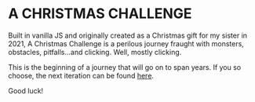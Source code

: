 # A CHRISTMAS CHALLENGE

Built in vanilla JS and originally created as a Christmas gift for my sister in 2021, A Christmas Challenge is a perilous journey fraught with monsters, obstacles, pitfalls...and clicking. Well, mostly clicking.

This is the beginning of a journey that will go on to span years. If you so choose, the next iteration can be found [here](https://github.com/victoriaderidder/christmas2022).

Good luck!
